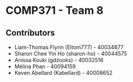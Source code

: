 # COMP371 - Team 8

## Contributors
- Liam-Thomas Flynn (Eltom777) - 40034877 
- Sharon Chee Yin Ho (sharon-ho) - 40044575
- Anissa Kouki (gdzooks) - 40032516
- Mélina Phan  - 40094159
- Keven Abellard (Kabellard) - 40008652

 








